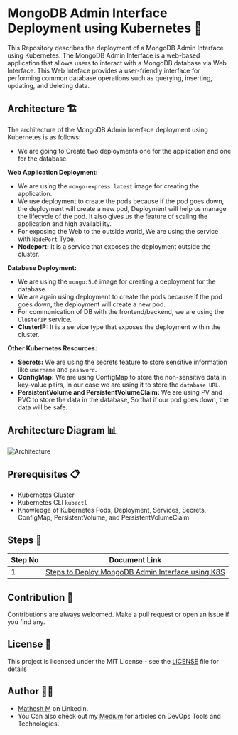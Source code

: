 # MongoDB Admin Interface Deployment using Kubernetes 🚀

This Repository describes the deployment of a MongoDB Admin Interface using Kubernetes. The MongoDB Admin Interface is a web-based application that allows users to interact with a MongoDB database via Web Interface. This Web Inteface provides a user-friendly interface for performing common database operations such as querying, inserting, updating, and deleting data.

## Architecture 🏗️

The architecture of the MongoDB Admin Interface deployment using Kubernetes is as follows:

- We are going to Create two deployments one for the application and one for the database.

**Web Application Deployment:**

- We are using the `mongo-express:latest` image for creating the application.
- We use deployment to create the pods because if the pod goes down, the deployment will create a new pod, Deployment will help us manage the lifecycle of the pod. It also gives us the feature of scaling the application and high availability.
- For exposing the Web to the outside world, We are using the service with `NodePort` Type.
- **Nodeport:** It is a service that exposes the deployment outside the cluster.

**Database Deployment:**

- We are using the `mongo:5.0` image for creating a deployment for the database.
- We are again using deployment to create the pods because if the pod goes down, the deployment will create a new pod.
- For communication of DB with the frontend/backend, we are using the `ClusterIP` service.
- **ClusterIP:** It is a service type that exposes the deployment within the cluster.

**Other Kubernetes Resources:**
- **Secrets:** We are using the secrets feature to store sensitive information like `username` and `password`.
- **ConfigMap:** We are using ConfigMap to store the non-sensitive data in key-value pairs, In our case we are using it to store the `database URL`.
- **PersistentVolume and PersistentVolumeClaim:** We are using PV and PVC to store the data in the database, So that if our pod goes down, the data will be safe.

## Architecture Diagram 📊

![Architecture]()

## Prerequisites 📋

- Kubernetes Cluster
- Kubernetes CLI `kubectl`
- Knowledge of Kubernetes Pods, Deployment, Services, Secrets, ConfigMap, PersistentVolume, and PersistentVolumeClaim.

## Steps 📝

| Step No | Document Link |
| ------ | ------ |
| 1 | [Steps to Deploy MongoDB Admin Interface using K8S][Step-1] |

   [Step-1]: <./Steps/step1.md>

## Contribution 🤝

Contributions are always welcomed. Make a pull request or open an issue if you find any.

## License 📜

This project is licensed under the MIT License - see the [LICENSE](LICENSE) file for details

## Author 👨‍💻

- [Mathesh M](https://www.linkedin.com/in/mathesh-me/) on LinkedIn.
- You Can also check out my [Medium](https://medium.com/@mathesh-me) for articles on DevOps Tools and Technologies.️
